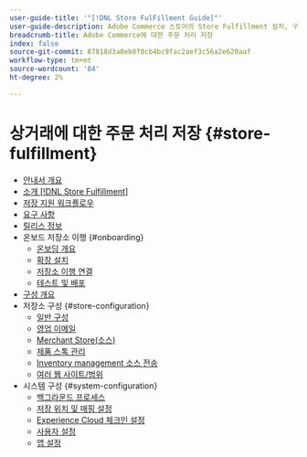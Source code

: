 ```yaml
---
user-guide-title: '"[!DNL Store FulFillment Guide]"'
user-guide-description: Adobe Commerce 스토어의 Store Fulfillment 설치, 구성 및 사용에 대한 자세한 정보입니다.
breadcrumb-title: Adobe Commerce에 대한 주문 처리 저장
index: false
source-git-commit: 87818d3a0eb8f0cb4bc9fac2aef3c56a2e620aaf
workflow-type: tm+mt
source-wordcount: '84'
ht-degree: 2%

---
```



# 상거래에 대한 주문 처리 저장 {#store-fulfillment}

- [안내서 개요](guide-overview.md)
- [소개 [!DNL Store Fulfillment]](introduction.md)
- [저장 지원 워크플로우](store-assist-modules.md)
- [요구 사항](solution-requirements.md)
- [릴리스 정보](release-notes.md)
- 온보드 저장소 이행 {#onboarding}
   - [온보딩 개요](onboard.md)
   - [확장 설치](install.md)
   - [저장소 이행 연결](connect-set-up-service.md)
   - [테스트 및 배포](test-and-deploy.md)
- [구성 개요](service-config-settings-overview.md)
- 저장소 구성 {#store-configuration}
   - [일반 구성](enable-general.md)
   - [영업 이메일](sales-emails.md)
   - [Merchant Store(소스)](merchant-store-configuration.md)
   - [제품 스톡 관리](product-stock.md)
   - [Inventory management 소스 전송](inventory-stock-transfer.md)
   - [여러 웹 사이트/범위](multi-site-and-scope-config.md)
- 시스템 구성 {#system-configuration}
   - [백그라운드 프로세스](background-processes.md)
   - [저장 위치 및 매핑 설정](store-location-map-provider-setup.md)
   - [Experience Cloud 체크인 설정](check-in-experience-setup.md)
   - [사용자 설정](user-setup.md)
   - [앱 설정](app-setup.md)


